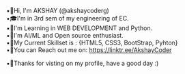 ▪️👋Hi, I'm AKSHAY (@akshaycoderg)<br>
▪️🎓I'm in 3rd sem of my engineering of EC.<br>
▪️🎯I'm Learning in WEB DEVELOPMENT and Python.<br>
▪️🚀I'm AI/ML and Open source enthusiast.<br>
▪️💯My Current Skillset is : {HTML5, CSS3, BootStrap, Pyhton}<br>
▪️📲You can Reach out me on:         https://linktr.ee/AkshayCoder<br>

▪️🙏Thanks for visting on my profile, have a good day :)

